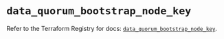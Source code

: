 # `data_quorum_bootstrap_node_key`

Refer to the Terraform Registry for docs: [`data_quorum_bootstrap_node_key`](https://registry.terraform.io/providers/consensys/quorum/0.3.0/docs/data-sources/bootstrap_node_key).
